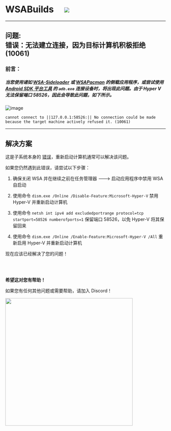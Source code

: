 # WSABuilds &nbsp; &nbsp; <img src="https://img.shields.io/github/downloads/MustardChef/WSABuilds/total?label=Total%20Downloads&style=for-the-badge"/> &nbsp; 

---
## 问题: </br> 错误：无法建立连接，因为目标计算机积极拒绝 (10061)
### 前言：
##### 当您使用诸如 [WSA-Sideloader](https://github.com/infinitepower18/WSA-Sideloader) 或 [WSAPacman](https://github.com/alesimula/wsa_pacman) 的侧载应用程序，或尝试使用 [Android SDK 平台工具](https://developer.android.com/tools/releases/platform-tools) 的 ``adb.exe`` 连接设备时，将出现此问题。由于 Hyper V 无法保留端口 58526，因此会导致此问题，如下所示。

![image](https://user-images.githubusercontent.com/68516357/230793765-6c72a7d7-796f-4cb9-8a45-3d40b4f1d38f.png)

```
cannot connect to ||127.0.0.1:58526:|| No connection could be made because the target machine actively refused it. (10061)
```
---

## 解决方案

这是子系统本身的 [错误](https://github.com/microsoft/WSA/issues/136)，重新启动计算机通常可以解决该问题。

如果您仍然遇到此错误，请尝试以下步骤：

1. 确保关闭 WSA 并在继续之前在任务管理器 ---> 启动应用程序中禁用 WSA 自启动

2. 使用命令 ``dism.exe /Online /Disable-Feature:Microsoft-Hyper-V`` 禁用 Hyper-V 并重新启动计算机

3. 使用命令 `netsh int ipv4 add excludedportrange protocol=tcp startport=58526 numberofports=1` 保留端口 58526，以免 Hyper-V 将其保留回来

4. 使用命令 `dism.exe /Online /Enable-Feature:Microsoft-Hyper-V /All` 重新启用 Hyper-V 并重新启动计算机

现在应该已经解决了您的问题！

<br/>
<br/>

**希望这对您有帮助！**

如果您有任何其他问题或需要帮助，请加入 Discord！

[<img src="https://invidget.switchblade.xyz/2thee7zzHZ" style="width: 400px;"/>](https://discord.gg/2thee7zzHZ)
